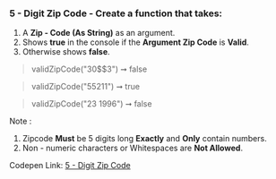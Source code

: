 ### 5 - Digit Zip Code - Create a function that takes: 

1. A **Zip - Code (As String)** as an argument. 
1. Shows **true** in the console if the **Argument Zip Code** is **Valid**.
1. Otherwise shows **false**.

> validZipCode("30$$3") ➞ false 

> validZipCode("55211") ➞ true

> validZipCode("23 1996") ➞ false

Note :
1. Zipcode **Must** be 5 digits long **Exactly** and **Only** contain numbers.
1. Non - numeric characters or Whitespaces are **Not Allowed**.

Codepen Link: [5 - Digit Zip Code](https://codepen.io/naveencoder/pen/QWwLBYd?editors=0012)